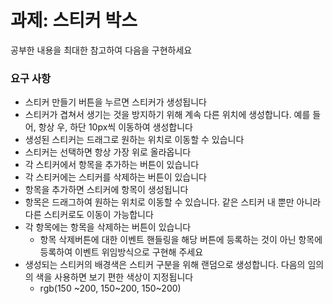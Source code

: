 # 과제: 스티커 박스

공부한 내용을 최대한 참고하여 다음을 구현하세요

### 요구 사항

- 스티커 만들기 버튼을 누르면 스티커가 생성됩니다
- 스티커가 겹쳐서 생기는 것을 방지하기 위해 계속 다른 위치에 생성합니다. 예를 들어, 항상 우, 하단 10px씩 이동하여 생성합니다
- 생성된 스티커는 드래그로 원하는 위치로 이동할 수 있습니다
- 스티커는 선택하면 항상 가장 위로 올라옵니다
- 각 스티커에서 항목을 추가하는 버튼이 있습니다
- 각 스티커에는 스티커를 삭제하는 버튼이 있습니다
- 항목을 추가하면 스티커에 항목이 생성됩니다
- 항목은 드래그하여 원하는 위치로 이동할 수 있습니다. 같은 스티커 내 뿐만 아니라 다른 스티커로도 이동이 가능합니다
- 각 항목에는 항목을 삭제하는 버튼이 있습니다
  - 항목 삭제버튼에 대한 이벤트 핸들링을 해당 버튼에 등록하는 것이 아닌 항목에 등록하여 이벤트 위임방식으로 구현해 주세요
- 생성되는 스티커의 배경색은 스티커 구분을 위해 랜덤으로 생성합니다. 다음의 임의의 색을 사용하면 보기 편한 색상이 지정됩니다
  - rgb(150 ~200, 150~200, 150~200)
